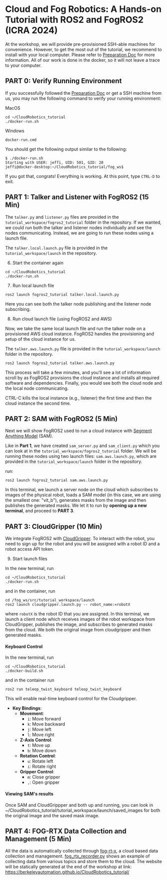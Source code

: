 # Cloud and Fog Robotics: A Hands-on Tutorial with ROS2 and FogROS2 (ICRA 2024)

At the workshop, we will provide pre-provisioned SSH-able machines for convenience. However, to get the most out of the tutorial, we recommend to install with your local computer. Please refer to [Preparation Doc](./Tutorial_Prep.md) for more information. All of our work is done in the docker, so it will not leave a trace to your computer. 

## PART 0: Verify Running Environment

If you successfully followed the [Preparation Doc](./Tutorial_Prep.md) or get a SSH machine from us, you may run the following command to verify your running environment: 

MacOS
```
cd ~/CloudRobotics_tutorial
./docker-run.sh
```

Windows
```
docker-run.cmd
```

You should get the following output similar to the following:
```
$ ./docker-run.sh 
Starting with USER: jeffi, UID: 501, GID: 20
jeffi@docker-desktop:~/CloudRobotics_tutorial/fog_ws$ 
```
If you got that, congrats!  Everything is working.  At this point, type `CTRL-D` to exit.


## PART 1: Talker and Listener with FogROS2  (15 Min)

The `talker.py`  and `listener.py` files are provided in the `tutorial_workspace/fogros2_tutorial` folder in the repository. If we wanted, we could run both the talker and listener nodes individually and see the nodes communicating. Instead, we are going to run these nodes using a launch file.

The `talker.local.launch.py` file is provided in the `tutorial_workspace/launch` in the repository.

6. Start the container again
   
```
cd ~/CloudRobotics_tutorial
./docker-run.sh
```

7.  Run local launch file
```
ros2 launch fogros2_tutorial talker.local.launch.py
```
Here you can see both the talker node publishing and the listener node subscribing. 

8. Run cloud launch file (using FogROS2 and AWS)

Now, we take the same local launch file and run the talker node on a provisioned AWS cloud instance. FogROS2 handles the provisioning and setup of the cloud instance for us. 

The `talker.aws.launch.py` file is provided in the `tutorial_workspace/launch` folder in the repository.

```
ros2 launch fogros2_tutorial talker.aws.launch.py
```
This process will take a few minutes, and you'll see a lot of information scroll by as FogROS2 provisions the cloud instance and installs all required software and dependencies. Finally, you would see both the cloud node and the local node communicating. 

CTRL-C kills the local instance (e.g., listener) the first time and then the cloud instance the second time. 


## PART 2: SAM with FogROS2 (5 Min)
Next we will show FogROS2 used to run a cloud instance with [Segment Anything Model](https://github.com/facebookresearch/segment-anything) (SAM).

Like in **Part 1**, we have created  `sam_server.py`  and `sam_client.py` which you can look at in the `tutorial_workspace/fogros2_tutorial` folder. We will be running these nodes using two launch files: `sam.aws.launch.py`, which are provided in the `tutorial_workspace/launch` folder in the repository.

run:
```
ros2 launch fogros2_tutorial sam.aws.launch.py
```
In this terminal, we launch a server node on the cloud which subscribes to images of the physical robot, loads a SAM model (in this case, we are using the smallest one: "vit_b"), generates masks from the image and then publishes the generated masks. 
We let it to run by **opening up a new terminal**, and proceed to **PART 3**. 

## PART 3: CloudGripper (10 Min)
We integrate FogROS2 with [CloudGripper](https://cloudgripper.org/). To interact with the robot, you need to sign up for the robot and you will be assigned with a robot ID and a robot access API token. 

9. Start launch files

In the new terminal, run 
```
cd ~/CloudRobotics_tutorial
./docker-run.sh
```
and in the container, run
```
cd /fog_ws/src/tutorial_workspace/launch
ros2 launch cloudgripper.launch.py -- robot_name:=robotX
```
where `robotX` is the robot ID that you are assigned. In this terminal, we launch a client node which receives images of the robot workspace from CloudGripper, publishes the image, and subscribes to generated masks from the cloud. We both the original image from cloudgripper and then generated masks.



#### Keyboard Control
In the new terminal, run 
```
cd ~/CloudRobotics_tutorial
./docker-build.sh
```
and in the container run 
```
ros2 run teleop_twist_keyboard teleop_twist_keyboard
```
This will enable real-time keyboard control for the Cloudgripper.
- **Key Bindings**:
  - **Movement**:
    - `i`: Move forward
    - `k`: Move backward
    - `j`: Move left
    - `l`: Move right
  - **Z-Axis Control**:
    - `t`: Move up
    - `b`: Move down
  - **Rotation Control**:
    - `u`: Rotate left
    - `i`: Rotate right
  - **Gripper Control**:
    - `m`: Close gripper
    - `,`: Open gripper



#### Viewing SAM's results 
Once SAM and CloudGrippper and both up and running, you can look in ~/CloudRobotics_tutorial/tutorial_workspace/launch/saved_images for both the original image and the saved mask image. 


## PART 4: FOG-RTX Data Collection and Management (5 Min)
All the data is automatically collected through [fog-rt-x](https://github.com/BerkeleyAutomation/fog_x), a cloud based data collection and management. 
[fog_rtx_recorder.py](./tutorial_workspace/fogros2_tutorial/fog_rtx_recorder.py) shows an example of collecting data from various topics and store them to the cloud. 
The website will be statically generated at the end of the workshop at link: https://berkeleyautomation.github.io/CloudRobotics_tutorial/  

